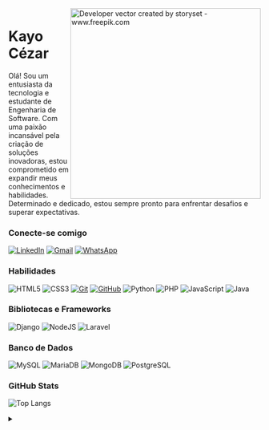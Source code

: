 <img align="right" alt="Developer vector created by storyset - www.freepik.com" height="380" src="https://img.freepik.com/free-vector/hacker-operating-laptop-cartoon-icon-illustration-technology-icon-concept-isolated-flat-cartoon-style_138676-2387.jpg">

# Kayo Cézar

Olá! Sou um entusiasta da tecnologia e estudante de Engenharia de Software. Com uma paixão incansável pela criação de soluções inovadoras, estou comprometido em expandir meus conhecimentos e habilidades. Determinado e dedicado, estou sempre pronto para enfrentar desafios e superar expectativas.

### Conecte-se comigo

[![LinkedIn](https://img.shields.io/badge/-LinkedIn-000?style=for-the-badge&logo=linkedin&logoColor=0e76a8)](https://www.linkedin.com/in/kayo-c%C3%A9zar-787501291/)
[![Gmail](https://img.shields.io/badge/Gmail-000?style=for-the-badge&logo=gmail&logoColor=red)](mailto:kayocezarma@gmail.com)
[![WhatsApp](https://img.shields.io/badge/WhatsApp-000?style=for-the-badge&logo=whatsapp&logoColor=00FF00)](https://wa.me/55+83+996167221)

### Habilidades

![HTML5](https://img.shields.io/badge/HTML-000?style=for-the-badge&logo=html5&logoColor=E34F26)
![CSS3](https://img.shields.io/badge/CSS3-000?style=for-the-badge&logo=css3&logoColor=1572B6)
[![Git](https://img.shields.io/badge/Git-000?style=for-the-badge&logo=git&logoColor=E44C30)](https://git-scm.com/doc)
[![GitHub](https://img.shields.io/badge/GitHub-000?style=for-the-badge&logo=github&logoColor=white)](https://docs.github.com/)
![Python](https://img.shields.io/badge/python-000?style=for-the-badge&logo=python&logoColor=ffdd54)
![PHP](https://img.shields.io/badge/PHP-000?style=for-the-badge&logo=php&logoColor=777BB4)
![JavaScript](https://img.shields.io/badge/JavaScript-000?style=for-the-badge&logo=javascript&logoColor=F7DF1E)
![Java](https://img.shields.io/badge/java-000?style=for-the-badge&logo=openjdk&logoColor=ed8b00)

### Bibliotecas e Frameworks

![Django](https://img.shields.io/badge/django-000?style=for-the-badge&logo=django&logoColor=092e20)
![NodeJS](https://img.shields.io/badge/node.js-000?style=for-the-badge&logo=node.js&logoColor=6DA55F)
![Laravel](https://img.shields.io/badge/laravel-000?style=for-the-badge&logo=laravel&logoColor=ff2d20)

### Banco de Dados

![MySQL](https://img.shields.io/badge/MySQL-000?style=for-the-badge&logo=mysql&logoColor=white)
![MariaDB](https://img.shields.io/badge/MariaDB-000?style=for-the-badge&logo=mariadb&logoColor=003545)
![MongoDB](https://img.shields.io/badge/MongoDB-000?style=for-the-badge&logo=mongodb&logoColor=4ea94b)
![PostgreSQL](https://img.shields.io/badge/PostgreSQL-000?style=for-the-badge&logo=postgresql)

### GitHub Stats

![Top Langs](https://github-readme-stats-git-masterrstaa-rickstaa.vercel.app/api/top-langs/?username=Kayocma&bg_color=000&border_color=30A3DC&title_color=white&text_color=FFF)

<details align="left">
  <summary></summary> 
 
  - Badges by <a href="https://shields.io/">shields.io</a><br>
  - GitHub Stats by <a href="https://github.com/anuraghazra/github-readme-stats">anuraghazra</a>
  - Developer vector created by <a href="https://www.freepik.com/vectors/developer">storyset - www.freepik.com</a> (edited by author)
 

</details>
